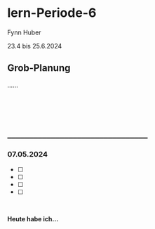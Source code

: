 # lern-Periode-6

Fynn Huber

23.4 bis 25.6.2024

## Grob-Planung

......

 &nbsp;
 
 &nbsp;

## ________________________________
### 07.05.2024

- [ ] 
- [ ] 
- [ ] 
- [ ] 
      
&nbsp;

**Heute habe ich...**         
